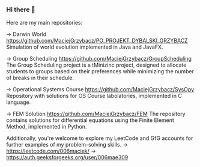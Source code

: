 ### Hi there 👋

Here are my main repositories:

-> Darwin World 
  https://github.com/MaciejGrzybacz/PO_PROJEKT_DYBALSKI_GRZYBACZ
  Simulation of world evolution implemented in Java and JavaFX.

-> Group Scheduling
  https://github.com/MaciejGrzybacz/GroupScheduling
  The Group Scheduling project is a tMinizinc project, designed to allocate students to groups based on their preferences while minimizing the number of breaks in their schedule. 

-> Operational Systems Course
  https://github.com/MaciejGrzybacz/SysOpy
  Repository with solutions for OS Course labolatories, implemented in C language.

-> FEM Solution
  https://github.com/MaciejGrzybacz/FEM
  The repository contains solutions for differential equations using the Finite Element Method, implemented in Python.
  
Additionally, you're welcome to explore my LeetCode and GfG accounts for further examples of my problem-solving skills.
-> https://leetcode.com/006maciek/
-> https://auth.geeksforgeeks.org/user/006mae309


<!--
**MaciejGrzybacz/MaciejGrzybacz** is a ✨ _special_ ✨ repository because its `README.md` (this file) appears on your GitHub profile.

Here are some ideas to get you started:

- 🔭 I’m currently working on ...
- 🌱 I’m currently learning ...
- 👯 I’m looking to collaborate on ...
- 🤔 I’m looking for help with ...
- 💬 Ask me about ...
- 📫 How to reach me: ...
- 😄 Pronouns: ...
- ⚡ Fun fact: ...
-->
